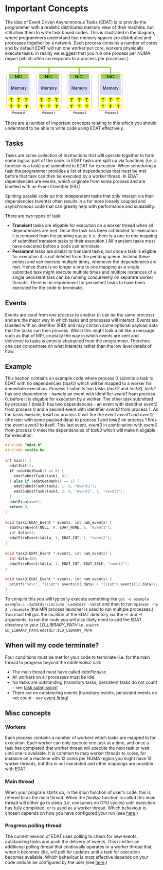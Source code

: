 # Important Concepts

The idea of Event Driven Asynchronous Tasks (EDAT) is to provide the programmer with a realistic distributed memory view of their machine, but still allow them to write task based codes. This is illustrated in the diagram, where programmers understand that memory spaces are distributed and processes together by a network. Each process contains a number of cores and by default EDAT will run one worker per core, workers physically execute tasks. In reality we suggest that you run one process per NUMA region (which often corresponds to a process per processor.)

![](https://github.com/EPCCed/edat/raw/master/docs/edat_processes.png)

There are a number of important concepts relating to this which you should understand to be able to write code using EDAT effectively.

## Tasks
Tasks are some collection of instructions that will operate together to form some logical part of the code. In EDAT tasks are split up via functions (i.e. a function is a task) and submitted to EDAT for execution. When scheduling a task the programmer provides a list of dependencies that must be met before that task can then be executed by a worker thread. In EDAT dependencies are events, which originate from some process and are labelled with an Event IDentifier (EID.)

Splitting parallel code up into independent tasks that only interact via their dependencies (events) often results in a far more loosely coupled and asynchronous code that can greatly help with performance and scalability. 

There are two types of task:
* __Transient__ tasks are eligable for execution on a worker thread when all dependencies are met. Once the task has been scheduled for execution it is removed from the pending queue (i.e. there is a one to one mapping of submitted transient tasks to their execution.) All transient tasks must have executed before a code can terminate.
* __Persistent__ tasks are similar to transient tasks, but once a task is eligible for execution it is not deleted from the pending queue. Instead these persist and can execute multiple times, whenever the dependencies are met. Hence there is no longer a one to one mapping as a single submitted task might execute multiple times and multiple instances of a single persistent task can be running concurrently on separate worker threads. There is no requirement for persistent tasks to have been executed for the code to terminate. 

## Events
Events are send from one process to another (it can be the same process) and are the major way in which tasks and processes will interact. Events are labelled with an identifier (EID) and may contain some optional payload data that the tasks can then process. Whilst this might look a bit like a message, such as that of MPI, crucially the way in which events are sent and delivered to tasks is entirely abstracted from the programmer. Therefore one can concentrate on what interacts rather than the low level details of how.

## Example

This section contains an example code where process 0 submits a task to EDAT with no dependencies (_task1_) which will be mapped to a worker for immediate execution. Process 1 submits two tasks (_task2_ and _task3_), _task2_ has one dependency - namely an event with identifier _event1_ from process 0, before it is eligable for execution by a worker. The other task submitted by process 1 (_task3_) has two dependencies - an event with identifier _event2_ from process 0 and a second event with identifier _event3_ from process 1. As the tasks execute, _task1_ on process 0 will fire the event _event1_ and _event2_ (the later with some payload data) to process 1 and _task2_ on process 1 fires the event _event3_ to itself. This last event, _event3_ in combination with _event2_ from process 0 meet the dependencies of _task3_ which will make it eligable for execution.

```c
#include "edat.h"
#include <stdio.h>

int main() {
  edatInit();
  if (edatGetRank() == 0) {
    edatSubmitTask(task1, 0);
  } else if (edatGetRank() == 1) {
    edatSubmitTask(task2, 1, 0, "event1");
    edatSubmitTask(task3, 2, 0, "event2", 1, "event3");
  }
  edatFinalise();
  return 0;
}

void task1(EDAT_Event * events, int num_events) {
  edatFireEvent(NULL, 0, EDAT_NONE, 1, "event1");
  int data=33;
  edatFireEvent(&data, 1, EDAT_INT, 1, "event2");
}

void task2(EDAT_Event * events, int num_events) {
  int data=100;
  edatFireEvent(&data, 1, EDAT_INT, EDAT_SELF, "event3");
}

void task3(EDAT_Event * events, int num_events) {
  printf("%d\n", *((int*) events[0].data) + *((int*) events[1].data));
}
```

To compile this you will typically execute something like `gcc -o example example.c -Iedatdir/include -Ledatdir -ledat` and then to run `mpiexec -np 2 ./example` (the MPI process launcher is used to run multiple processes.) You must tell gcc the location of the EDAT directory via the _-L_ and _-I_ arguments, to run the code you will also likely need to add the EDAT directory to your _LD_LIBRARY_PATH_ i.e. `export LD_LIBRARY_PATH:edatdir:$LD_LIBRARY_PATH`

## When will my code terminate?

Four conditions must be met for your code to terminate (i.e. for the main thread to progress beyond the _edatFinalise_ call:
* The main thread must have called _edatFinalise_
* All workers on all processes must be idle
* No tasks are outstanding (transitory tasks, persistent tasks do not count - see <a href="https://github.com/EPCCed/edat/blob/master/docs/tasks.md">task submission</a>)
* There are no outstanding events (transitory events, persistent events do not count - see <a href="https://github.com/EPCCed/edat/blob/master/docs/events.md">event firing</a>)

## Misc concepts

### Workers
Each process contains a number of workers which tasks are mapped to for execution. Each worker can only execute one task at a time, and once a task has completed that worker thread will execute the next task or wait until one is available. It is common to map worker threads to cores, for instance on a machine with 12 cores per NUMA region you might have 12 worker threads, but this is not mandated and other mappings are possible with EDAT.

### Main thread
When your program starts up, in the _main_ function of user's code, this is refered to as the main thread. When the _finalize_ function is called this main thread will either go to sleep (i.e. consumes no CPU cycles) until execution has fully completed, or is used as a worker thread. Which behaviour is chosen depends on how you have configured your run (see <a href="https://github.com/EPCCed/edat/blob/master/docs/configuration.md">here</a>.)

### Progress polling thread
The current version of EDAT uses polling to check for new events, outstanding tasks and push the delivery of events. This is either an additional polling thread that continually operates or a worker thread that, when it becomes idle, will poll for updates until a task for execution becomes available. Which behaviour is most effective depends on your code andcan be configured by the user (see <a href="https://github.com/EPCCed/edat/blob/master/docs/configuration.md">here</a>.)
